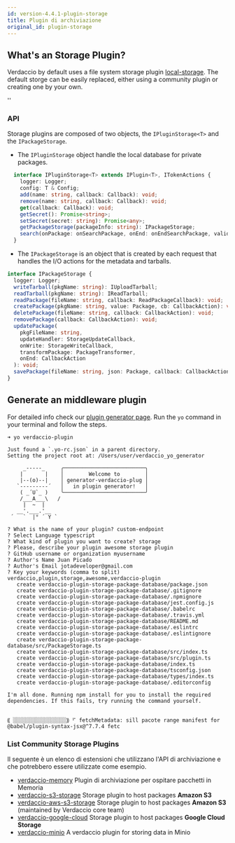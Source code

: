 ```yaml
---
id: version-4.4.1-plugin-storage
title: Plugin di archiviazione
original_id: plugin-storage
---
```


## What's an Storage Plugin?

Verdaccio by default uses a file system storage plugin [local-storage](https://github.com/verdaccio/local-storage). The default storge can be easily replaced, either using a community plugin or creating one by your own.

<div id="codefund">''</div>

### API

Storage plugins are composed of two objects, the `IPluginStorage<T>` and the `IPackageStorage`.

* The `IPluginStorage` object handle the local database for private packages.

```typescript
  interface IPluginStorage<T> extends IPlugin<T>, ITokenActions {
    logger: Logger;
    config: T & Config;
    add(name: string, callback: Callback): void;
    remove(name: string, callback: Callback): void;
    get(callback: Callback): void;
    getSecret(): Promise<string>;
    setSecret(secret: string): Promise<any>;
    getPackageStorage(packageInfo: string): IPackageStorage;
    search(onPackage: onSearchPackage, onEnd: onEndSearchPackage, validateName: onValidatePackage): void;
  }
```
* The `IPackageStorage` is an object that is created by each request that handles the I/O actions for the metadata and tarballs.

```typescript
interface IPackageStorage {
  logger: Logger;
  writeTarball(pkgName: string): IUploadTarball;
  readTarball(pkgName: string): IReadTarball;
  readPackage(fileName: string, callback: ReadPackageCallback): void;
  createPackage(pkgName: string, value: Package, cb: CallbackAction): void;
  deletePackage(fileName: string, callback: CallbackAction): void;
  removePackage(callback: CallbackAction): void;
  updatePackage(
    pkgFileName: string,
    updateHandler: StorageUpdateCallback,
    onWrite: StorageWriteCallback,
    transformPackage: PackageTransformer,
    onEnd: CallbackAction
  ): void;
  savePackage(fileName: string, json: Package, callback: CallbackAction): void;
}
```

## Generate an middleware plugin

For detailed info check our [plugin generator page](plugin-generator). Run the `yo` command in your terminal and follow the steps.

```
➜ yo verdaccio-plugin

Just found a `.yo-rc.json` in a parent directory.
Setting the project root at: /Users/user/verdaccio_yo_generator

     _-----_     ╭──────────────────────────╮
    |       |    │        Welcome to        │
    |--(o)--|    │ generator-verdaccio-plug │
   `---------´   │   in plugin generator!   │
    ( _´U`_ )    ╰──────────────────────────╯
    /___A___\   /
     |  ~  |
   __'.___.'__
 ´   `  |° ´ Y `

? What is the name of your plugin? custom-endpoint
? Select Language typescript
? What kind of plugin you want to create? storage
? Please, describe your plugin awesome storage plugin
? GitHub username or organization myusername
? Author's Name Juan Picado
? Author's Email jotadeveloper@gmail.com
? Key your keywords (comma to split) verdaccio,plugin,storage,awesome,verdaccio-plugin
   create verdaccio-plugin-storage-package-database/package.json
   create verdaccio-plugin-storage-package-database/.gitignore
   create verdaccio-plugin-storage-package-database/.npmignore
   create verdaccio-plugin-storage-package-database/jest.config.js
   create verdaccio-plugin-storage-package-database/.babelrc
   create verdaccio-plugin-storage-package-database/.travis.yml
   create verdaccio-plugin-storage-package-database/README.md
   create verdaccio-plugin-storage-package-database/.eslintrc
   create verdaccio-plugin-storage-package-database/.eslintignore
   create verdaccio-plugin-storage-package-database/src/PackageStorage.ts
   create verdaccio-plugin-storage-package-database/src/index.ts
   create verdaccio-plugin-storage-package-database/src/plugin.ts
   create verdaccio-plugin-storage-package-database/index.ts
   create verdaccio-plugin-storage-package-database/tsconfig.json
   create verdaccio-plugin-storage-package-database/types/index.ts
   create verdaccio-plugin-storage-package-database/.editorconfig

I'm all done. Running npm install for you to install the required dependencies. If this fails, try running the command yourself.


⸨ ░░░░░░░░░░░░░░░░░⸩ ⠋ fetchMetadata: sill pacote range manifest for @babel/plugin-syntax-jsx@^7.7.4 fetc
```

### List Community Storage Plugins

Il seguente è un elenco di estensioni che utilizzano l'API di archiviazione e che potrebbero essere utilizzate come esempio.

* [verdaccio-memory](https://github.com/verdaccio/verdaccio-memory) Plugin di archiviazione per ospitare pacchetti in Memoria
* [verdaccio-s3-storage](https://github.com/remitly/verdaccio-s3-storage) Storage plugin to host packages **Amazon S3**
* [verdaccio-aws-s3-storage](https://github.com/verdaccio/monorepo/tree/master/plugins/aws-s3-storage) Storage plugin to host packages **Amazon S3** (maintained by Verdaccio core team)
* [verdaccio-google-cloud](https://github.com/verdaccio/verdaccio-google-cloud) Storage plugin to host packages **Google Cloud Storage**
* [verdaccio-minio](https://github.com/barolab/verdaccio-minio) A verdaccio plugin for storing data in Minio
